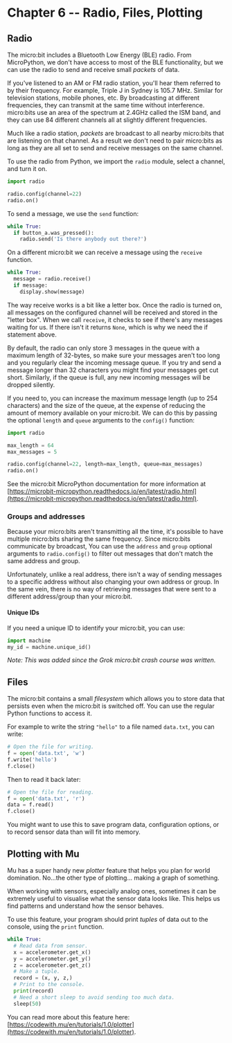 # Chapter 6 -- Radio, Files, Plotting

## Radio

The micro:bit includes a Bluetooth Low Energy (BLE) radio. From MicroPython, we don't have access to most of the BLE functionality, but we can use the radio to send and receive small *packets* of data.

If you've listened to an AM or FM radio station, you'll hear them referred to by their frequency. For example, Triple J in Sydney is 105.7 MHz. Similar for television stations, mobile phones, etc. By broadcasting at different frequencies, they can transmit at the same time without interference. micro:bits use an area of the spectrum at 2.4GHz called the ISM band, and they can use 84 different channels all at slightly different frequencies.

Much like a radio station, *packets* are broadcast to all nearby micro:bits that are listening on that channel. As a result we don't need to pair micro:bits as long as they are all set to send and receive messages on the same channel.

To use the radio from Python, we import the `radio` module, select a channel, and turn it on.

```python
import radio

radio.config(channel=22)
radio.on()
```

To send a message, we use the `send` function:

```python
while True:
  if button_a.was_pressed():
    radio.send('Is there anybody out there?')
```

On a different micro:bit we can receive a message using the `receive` function.

```python
while True:
  message = radio.receive()
  if message:
    display.show(message)
```

The way receive works is a bit like a letter box. Once the radio is turned on, all messages on the configured channel will be received and stored in the "letter box". When we call `receive`, it checks to see if there's any messages waiting for us. If there isn't it returns `None`, which is why we need the if statement above. 

By default, the radio can only store 3 messages in the queue with a maximum length of 32-bytes, so make sure your messages aren't too long and you regularly clear the incoming message queue. If you try and send a message longer than 32 characters you might find your messages get cut short. Similarly, if the queue is full, any new incoming messages will be dropped silently.

If you need to, you can increase the maximum message length (up to 254 characters) and the size of the queue, at the expense of reducing the amount of memory available on your micro:bit. We can do this by passing the optional `length` and `queue` arguments to the `config()` function:

```python
import radio

max_length = 64
max_messages = 5

radio.config(channel=22, length=max_length, queue=max_messages)
radio.on()
```

See the micro:bit MicroPython documentation for more information at [https://microbit-micropython.readthedocs.io/en/latest/radio.html](https://microbit-micropython.readthedocs.io/en/latest/radio.html).

### Groups and addresses

Because your micro:bits aren't transmitting all the time, it's possible to have multiple micro:bits sharing the same frequency. Since micro:bits communicate by broadcast, You can use the `address` and `group` optional arguments to `radio.config()` to filter out messages that don't match the same address and group. 

Unfortunately, unlike a real address, there isn't a way of sending messages to a specific address without also changing your own address or group. In the same vein, there is no way of retrieving messages that were sent to a different address/group than your micro:bit.

#### Unique IDs

If you need a unique ID to identify your micro:bit, you can use:

```python
import machine
my_id = machine.unique_id()
```

*Note: This was added since the Grok micro:bit crash course was written.*

## Files

The micro:bit contains a small *filesystem* which allows you to store data that persists even when the micro:bit is switched off. You can use the regular Python functions to access it.

For example to write the string `"hello"` to a file named `data.txt`, you can write:

```python
# Open the file for writing.
f = open('data.txt', 'w')
f.write('hello')
f.close()
```

Then to read it back later:

```python
# Open the file for reading.
f = open('data.txt', 'r')
data = f.read()
f.close()
```

You might want to use this to save program data, configuration options, or to record sensor data than will fit into memory.

## Plotting with Mu

Mu has a super handy new *plotter* feature that helps you plan for world domination. No...the other type of plotting... making a graph of something.

When working with sensors, especially analog ones, sometimes it can be extremely useful to visualise what the sensor data looks like. This helps us find patterns and understand how the sensor behaves.

To use this feature, your program should print *tuples* of data out to the console, using the `print` function.

```python
while True:
  # Read data from sensor.
  x = accelerometer.get_x()
  y = accelerometer.get_y()
  z = accelerometer.get_z()
  # Make a tuple.
  record = (x, y, z,)
  # Print to the console.
  print(record)
  # Need a short sleep to avoid sending too much data.
  sleep(50)
```

You can read more about this feature here: [https://codewith.mu/en/tutorials/1.0/plotter](https://codewith.mu/en/tutorials/1.0/plotter).
